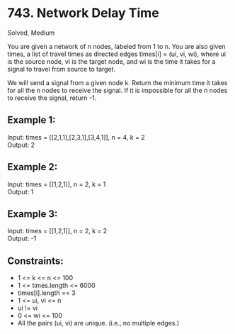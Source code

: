 # 743. Network Delay Time
Solved, Medium

You are given a network of n nodes, labeled from 1 to n. You are also given times, a list of travel times as directed edges times[i] = (ui, vi, wi), where ui is the source node, vi is the target node, 
and wi is the time it takes for a signal to travel from source to target.  

We will send a signal from a given node k. Return the minimum time it takes for all the n nodes to receive the signal. If it is impossible for all the n nodes to receive the signal, return -1.  

 

Example 1:
---

Input: times = [[2,1,1],[2,3,1],[3,4,1]], n = 4, k = 2  
Output: 2  

Example 2:
---
Input: times = [[1,2,1]], n = 2, k = 1  
Output: 1  

Example 3:
---
Input: times = [[1,2,1]], n = 2, k = 2  
Output: -1  
 

Constraints:
---
- 1 <= k <= n <= 100  
- 1 <= times.length <= 6000  
- times[i].length == 3  
- 1 <= ui, vi <= n  
- ui != vi  
- 0 <= wi <= 100  
- All the pairs (ui, vi) are unique. (i.e., no multiple edges.)  
